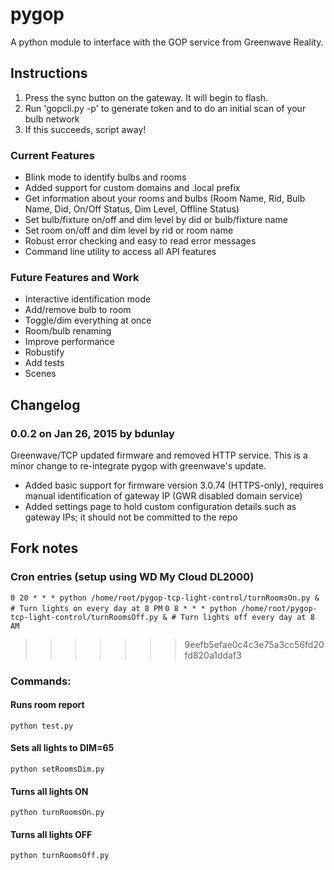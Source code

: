 pygop
=====

A python module to interface with the GOP service from Greenwave Reality.

## Instructions

1. Press the sync button on the gateway. It will begin to flash.
2. Run 'gopcli.py -p' to generate token and to do an initial scan of your bulb network
3. If this succeeds, script away! 

### Current Features

- Blink mode to identify bulbs and rooms
- Added support for custom domains and .local prefix
- Get information about your rooms and bulbs
  (Room Name, Rid, Bulb Name, Did, On/Off Status, Dim Level, Offline Status)
- Set bulb/fixture on/off and dim level by did or bulb/fixture name
- Set room on/off and dim level by rid or room name
- Robust error checking and easy to read error messages
- Command line utility to access all API features

### Future Features and Work

- Interactive identification mode
- Add/remove bulb to room
- Toggle/dim everything at once
- Room/bulb renaming
- Improve performance
- Robustify
- Add tests
- Scenes

## Changelog

### 0.0.2 on Jan 26, 2015 by bdunlay

Greenwave/TCP updated firmware and removed HTTP service. This is a minor change to re-integrate pygop with greenwave's update.

- Added basic support for firmware version 3.0.74 (HTTPS-only), requires manual identification of gateway IP (GWR disabled domain service)
- Added settings page to hold custom configuration details such as gateway IPs; it should not be committed to the repo

## Fork notes

### Cron entries (setup using WD My Cloud DL2000)
`0 20 * * * python /home/root/pygop-tcp-light-control/turnRoomsOn.py & # Turn lights on every day at 8 PM`
`0 8 * * * python /home/root/pygop-tcp-light-control/turnRoomsOff.py & # Turn lights off every day at 8 AM`
>>>>>>> 9eefb5efae0c4c3e75a3cc56fd20fd820a1ddaf3

### Commands:

#### Runs room report
`python test.py`

#### Sets all lights to DIM=65
`python setRoomsDim.py`

#### Turns all lights ON
`python turnRoomsOn.py`

#### Turns all lights OFF
`python turnRoomsOff.py`
